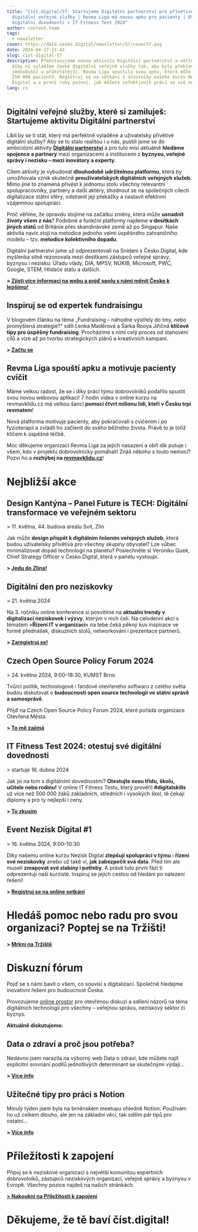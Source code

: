 ```yaml
---
title: "číst.digital/57: Startujeme Digitální partnerství pro přívětivější
  digitální veřejné služby | Revma Liga má novou apku pro pacienty | Otestuj své
  digitální dovednosti v IT Fitness Test 2024"
author: content.team
tags:
  - newsletter
cover: https://data.cesko.digital/newsletter/57/cover57.png
date: 2024-04-17-11-42
slug: cist-digital-57
description: Představujeme novou aktivitu Digitální partnerství a věříme, že
  díky ní vyladíme české digitální veřejné služby tak, aby byly přehlednější,
  jednodušší a přátelštější. Revma Liga spustila svou apku, která může rozhýbat
  250 000 pacientů. Registruj se na setkání s účastníky našeho kurzu Nezisk
  Digital a z první ruky poznej, jak můžete zefektivnit práci ve své neziskovce.
lang: cs
---
```

## Digitální veřejné služby, které si zamiluješ: Startujeme aktivitu Digitální partnerství

Líbil by se ti stát, který má perfektně vyladěné a uživatelsky přívětivé digitální služby? Aby se to stalo realitou i u nás, pustili jsme se do ambiciózní aktivity **[Digitální partnerství](https://digitalnipartnerstvi.cesko.digital)** a pro tuto misi aktuálně **hledáme spojence a partnery** mezi organizacemi a institucemi z **byznysu, veřejné správy i nezisku – mezi inovátory a experty**.

Cílem aktivity je vybudovat **dlouhodobě udržitelnou platformu**, která by umožňovala vznik skutečně **prouživatelských digitálních veřejných služeb**. Mimo jiné to znamená přivést k jednomu stolu všechny relevantní spolupracovníky, partnery a další aktéry, shodnout se na společných cílech digitalizace státní sféry, odstranit její překážky a nastavit efektivní vzájemnou spolupráci.

Proč věříme, že opravdu stojíme na začátku změny, která může **usnadnit životy všem z nás**? Podobné a funkční platformy najdeme **v desítkách jiných států** od Británie přes skandinávské země až po Singapur. Naše aktivita navíc stojí na metodice jednoho velmi úspěšného zahraničního modelu – tzv. **metodice kolektivního dopadu**. 

Digitální partnerství jsme už odprezentovali na Snídani s Česko.Digital, kde myšlenka silně rezonovala mezi desítkami zástupců veřejné správy, byznysu i nezisku: Úřadu vlády, DIA, MPSV, NÚKIB, Microsoft, PWC, Google, STEM, Hlídače státu a dalších.

**\> [Zjisti více informací na webu a pojď spolu s námi měnit Česko k lepšímu! ](https://digitalnipartnerstvi.cesko.digital)**

## Inspiruj se od expertek fundraisingu

V blogovém článku na téma „Fundraising – náhodné výstřely do tmy, nebo promyšlená strategie?“ sdílí Lenka Maděrová a Šárka Rooya Jiřičná **klíčové tipy pro úspěšný fundraising**. Procházíme s nimi celý proces od stanovení cílů a vize až po tvorbu strategických plánů a kreativních kampaní. 

**\> [Začtu se](https://blog.cesko.digital/2024/03/fundraising-nahodne-vystrely-do-tmy-nebo-promyslena-strategie)**

## Revma Liga spouští apku a motivuje pacienty cvičit

Máme velkou radost, že se i díky práci týmu dobrovolníků podařilo spustit svou novou webovou aplikaci! 7 hodin videa v online kurzu na revmavklidu.cz má velkou šanci **pomoci čtvrt milionu lidí, kteří v Česku trpí revmatem**! 

Nová platforma motivuje pacienty, aby pokračovali s cvičením i po fyzioterapii a zvládli ho začlenit do svého běžného života. Právě to je totiž klíčem k úspěšné léčbě.

Moc děkujeme organizaci Revma Liga za jejich nasazení a obří dík putuje i všem, kdo v projektu dobrovolnicky pomáhali! Znáš někoho s touto nemocí? Pozvi ho a **rozhýbej na [revmavklidu.cz](https://www.revmavklidu.cz/)**!

# Nejbližší akce

## Design Kantýna – Panel Future is TECH: Digitální transformace ve veřejném sektoru

\> 11. května, 44. budova areálu Svit, Zlín

Jak může **design přispět k digitálním řešením veřejných služeb**, která budou uživatelsky přívětivá pro všechny skupiny obyvatel? Lze vůbec minimalizovat dopad technologií na planetu? Poslechněte si Veroniku Quek, Chief Strategy Officer v Česko.Digital, která v panelu vystoupí.

﻿**\> [Jedu do Zlína!](https://zlindesignweek.com/2024/design-kantyna)**

## Digitální den pro neziskovky 

\> 21. května 2024

Na 3. ročníku online konference si posvítíme na **aktuální trendy v digitalizaci neziskovek i výzvy**, kterým v nich čelí. Na celodenní akci s tématem »**Řízení IT v organizaci**« na tebe čeká pěkný kus inspirace ve formě přednášek, diskuzních stolů, networkování i prezentace partnerů.

**\> [Zaregistruj se!](https://www.airmeet.com/e/30cc8ce0-d0d4-11ee-93ec-3b2ce56d50d2)**

## Czech Open Source Policy Forum 2024

\> 24. května 2024, 9:00–18:30, KUMST Brno

Tvůrci politik, technologové i fandové otevřeného softwaru z celého světa budou diskutovat o **budoucnosti open source technologií ve státní správě a samosprávě**.

Přijď na Czech Open Source Policy Forum 2024, které pořádá organizace Otevřená Města.

**\> [To mě zajímá](https://pretix.eu/om/czospf2024)**



## IT Fitness Test 2024: otestuj své digitální dovednosti

\> startuje 16. dubna 2024

Jak jsi na tom s digitálními dovednostmi? **Otestujte svou třídu, školu, učitele nebo rodinu!** V online IT Fitness Testu, který prověřil **\#digitalskills** už více než 500 000 žáků základních, středních i vysokých škol, tě čekají diplomy a pro ty nejlepší i ceny.

**\> [To zkusím](https://itfitness.eu)**

## Event Nezisk Digital #1

\> 16. května 2024, 9:00–10:30

Díky našemu online kurzu Nezisk Digital **zlepšují spolupráci v týmu** i **řízení své neziskovky** anebo už také ví, **jak zabezpečit svá data**. Před tím ale museli **zmapovat své slabiny i potřeby**. A právě tuto první fázi ti odprezentují naši kurzisté. Inspiruj se jejich cestou od hledání po nalezení řešení!

**\> [Registruj se na online setkání](https://app.cesko.digital/events/event-nezisk-digital-24-1)**



# Hledáš pomoc nebo radu pro svou organizaci? Poptej se na Tržišti!

**\> [M﻿rkni na Tržiště](https://diskutuj.digital/c/trziste/5)**

# Diskuzní fórum

Pojď se s námi bavit o všem, co souvisí s digitalizací. Společně hledejme inovativní řešení pro budoucnost Česka.

Provozujeme [online prostor](https://diskutuj.digital/) pro otevřenou diskuzi a sdílení názorů na téma digitálních technologií pro všechny – veřejnou správu, neziskový sektor či byznys.

**Aktuálně diskutujeme:** 

## Data o zdraví a proč jsou potřeba?

Nedávno jsem narazila na výborný web Data o zdraví, kde můžete najít explicitní srovnání podílů jednotlivých determinant se skutečnými výdaji...

**\>﻿ [Více info](https://diskutuj.digital/t/data-o-zdravi-a-proc-jsou-potreba/352)**

## Užitečné tipy pro práci s Notion 

Minulý týden jsem byla na brněnském meetupu ohledně Notion. Používám ho už celkem dlouho, ale jen na základní věci, tak sdílím pár tipů pro ostatní...

**\>﻿ [Více info](https://diskutuj.digital/t/uzitecne-tipy-od-daly-musila-pro-praci-s-notion/350/1)**



# Příležitosti k zapojení

Připoj se k neziskové organizaci s největší komunitou expertních dobrovolníků, zástupců neziskových organizací, veřejné správy a byznysu v Evropě. Všechny pozice najdeš na našich stránkách.

**[\> Nakoukni na Příležitosti k zapojení](https://app.cesko.digital/opportunities)**

# Děkujeme, že tě baví číst.digital!
